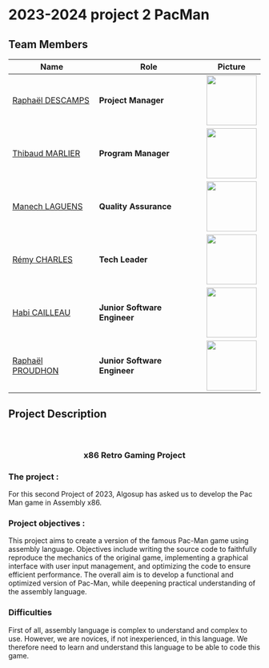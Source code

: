 # 2023-2024 project 2 PacMan

## Team Members

| Name |Role| Picture | 
| --- | --- | --- |
| [Raphaël DESCAMPS](https://www.linkedin.com/in/rapha%C3%ABl-descamps-201112293/) |**Project Manager**| <img src="https://media.licdn.com/dms/image/D4E03AQHDLjPn1KdOwQ/profile-displayphoto-shrink_400_400/0/1695906786463?e=1704931200&v=beta&t=0hjR2CtPbzrr3f661Ct-HNnqBpT9uXt7yACLLTpHZsU" width="100" height="100"> |
| [Thibaud MARLIER](https://www.linkedin.com/in/thibaud-marlier/) |**Program Manager**| <img src="https://media.licdn.com/dms/image/D5603AQG86i5d_elT_A/profile-displayphoto-shrink_400_400/0/1695916286928?e=1704931200&v=beta&t=d3OdBBxW2hPH41RkGE5Gpyn9K32N5yhZKzyKa-0tnpw" width="100" height="100"> |
| [Manech LAGUENS](https://www.linkedin.com/in/manech-laguens-020127293/)|**Quality Assurance**| <img src="https://media.licdn.com/dms/image/D4E03AQHITmJrDeKmrA/profile-displayphoto-shrink_400_400/0/1697638966503?e=1704931200&v=beta&t=vUSBfQVFP7hAwgO88U-xt-Et8SDdvzUEtQ0qhjKnYlU" width="100" height="100"> |
| [Rémy CHARLES](https://www.linkedin.com/in/r%C3%A9my-charles-2a8960232/) |**Tech Leader**| <img src="https://media.licdn.com/dms/image/D5603AQF7d1atB4eiFw/profile-displayphoto-shrink_400_400/0/1695912635010?e=1704931200&v=beta&t=MEZW379b8Jou7rlbOvBQxq0tDxnRro7HLe2PT8xqsQA" width="100" height="100"> |
| [Habi CAILLEAU](https://www.linkedin.com/in/habi-cailleau-3b72b5293/) |**Junior Software Engineer**| <img src="https://media.licdn.com/dms/image/D4E03AQH4vH1zFkgHQQ/profile-displayphoto-shrink_400_400/0/1695906945037?e=1704931200&v=beta&t=cpUBYUXuW7NcZgs7nlawhASDa233S8_-2MDzQ8A5SO8" width="100" height="100"> |
| [Raphaël PROUDHON](https://www.linkedin.com/in/rapha%C3%ABl-proudhon-660a72288/) |**Junior Software Engineer**| <img src="https://media.licdn.com/dms/image/D5603AQHQ52CYsiS5-g/profile-displayphoto-shrink_400_400/0/1695988300656?e=1704931200&v=beta&t=bDOkfYqNfYYRPUebLHqsTch9a7gHN8MMd6SXlk-V38I" width="100" height="100"> |

## Project Description

### <br><p align ="center">x86 Retro Gaming Project</p>

### The project : 

For this second Project of 2023, Algosup has asked us to develop the Pac Man game in Assembly x86.

### Project objectives : 

This project aims to create a version of the famous Pac-Man game using assembly language. Objectives include writing the source code to faithfully reproduce the mechanics of the original game, implementing a graphical interface with user input management, and optimizing the code to ensure efficient performance. The overall aim is to develop a functional and optimized version of Pac-Man, while deepening practical understanding of the assembly language.

### Difficulties 

First of all, assembly language is complex to understand and complex to use. However, we are novices, if not inexperienced, in this language. We therefore need to learn and understand this language to be able to code this game.  